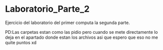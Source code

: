 # Laboratorio_Parte_2

Ejercicio del laboratorio del primer computa la segunda parte.

PD:Las carpetas estan como las pidio pero cuando se mete directamente lo deja en el apartado donde estan los archivos asi que espero que eso no me quite puntos xd
